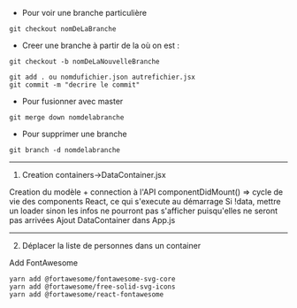 * Pour voir une branche particulière
```
git checkout nomDeLaBranche
```

* Creer une branche à partir de la où on est :
```
git checkout -b nomDeLaNouvelleBranche
```
```
git add . ou nomdufichier.json autrefichier.jsx
git commit -m "decrire le commit"
```

* Pour fusionner avec master
```
git merge down nomdelabranche
```


* Pour supprimer une branche
```
git branch -d nomdelabranche
```
---

1. Creation containers->DataContainer.jsx

Creation du modèle + connection à l'API
componentDidMount() => cycle de vie des components React, ce qui s'execute au démarrage
Si !data, mettre un loader sinon les infos ne pourront pas s'afficher puisqu'elles ne seront pas arrivées 
Ajout DataContainer dans App.js

---

2. Déplacer la liste de personnes dans un container 


Add FontAwesome
```
yarn add @fortawesome/fontawesome-svg-core
yarn add @fortawesome/free-solid-svg-icons
yarn add @fortawesome/react-fontawesome
```